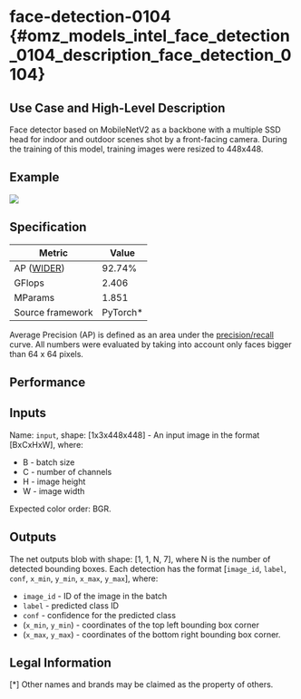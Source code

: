 # face-detection-0104 {#omz_models_intel_face_detection_0104_description_face_detection_0104}

## Use Case and High-Level Description

Face detector based on MobileNetV2 as a backbone with a
multiple SSD head for indoor and outdoor scenes shot by a front-facing camera.
During the training of this model, training images were resized to 448x448.

## Example

![](./face-detection-0104.png)

## Specification

| Metric                                                        | Value                   |
|---------------------------------------------------------------|-------------------------|
| AP ([WIDER](http://mmlab.ie.cuhk.edu.hk/projects/WIDERFace/)) | 92.74%                  |
| GFlops                                                        | 2.406                   |
| MParams                                                       | 1.851                   |
| Source framework                                              | PyTorch*                |

Average Precision (AP) is defined as an area under the
[precision/recall](https://en.wikipedia.org/wiki/Precision_and_recall)
curve. All numbers were evaluated by taking into account only faces bigger than
64 x 64 pixels.

## Performance

## Inputs

Name: `input`, shape: [1x3x448x448] - An input image in the format [BxCxHxW],
where:

- B - batch size
- C - number of channels
- H - image height
- W - image width

Expected color order: BGR.

## Outputs

The net outputs blob with shape: [1, 1, N, 7], where N is the number of detected
bounding boxes. Each detection has the format
  [`image_id`, `label`, `conf`, `x_min`, `y_min`, `x_max`, `y_max`], where:
  - `image_id` - ID of the image in the batch
  - `label` - predicted class ID
  - `conf` - confidence for the predicted class
  - (`x_min`, `y_min`) - coordinates of the top left bounding box corner
  - (`x_max`, `y_max`) - coordinates of the bottom right bounding box corner.

## Legal Information
[*] Other names and brands may be claimed as the property of others.
